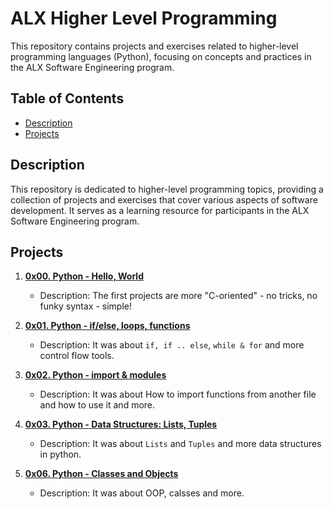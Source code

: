 # ALX Higher Level Programming

This repository contains projects and exercises related to higher-level programming languages (Python), focusing on concepts and practices in the ALX Software Engineering program.

## Table of Contents

- [Description](#description)
- [Projects](#projects)

## Description

This repository is dedicated to higher-level programming topics, providing a collection of projects and exercises that cover various aspects of software development. It serves as a learning resource for participants in the ALX Software Engineering program.

## Projects

1. [**0x00. Python - Hello, World**](/0x00-python-hello_world)
   - Description: The first projects are more "C-oriented" - no tricks, no funky syntax - simple!

2. [**0x01. Python - if/else, loops, functions**](/0x01-python-if_else_loops_functions)
   - Description: It was about `if, if .. else`, `while & for` and more control flow tools.

3. [**0x02. Python - import & modules**](/0x02-python-import_modules)
   - Description: It was about How to import functions from another file and how to use it and more.
  
4. [**0x03. Python - Data Structures: Lists, Tuples**](/0x03-python-data_structures)
   - Description: It was about `Lists` and `Tuples` and more data structures in python.
  
7. [**0x06. Python - Classes and Objects**](/0x06-python-classes)
   - Description: It was about OOP, calsses and more.
